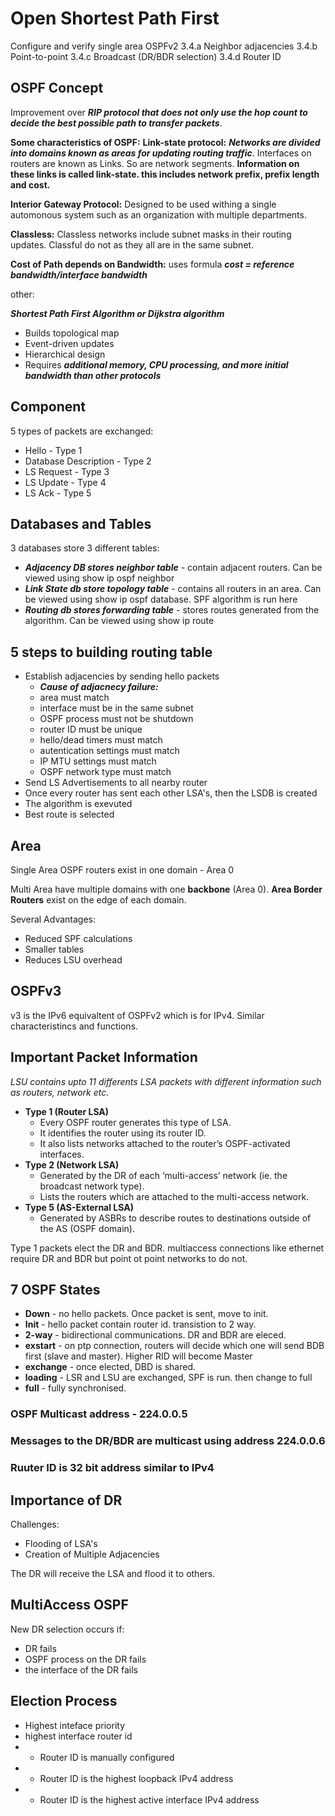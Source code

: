 # Open Shortest Path First
Configure and verify single area OSPFv2
3.4.a Neighbor adjacencies
3.4.b Point-to-point
3.4.c Broadcast (DR/BDR selection)
3.4.d Router ID

## OSPF Concept

Improvement over ***RIP protocol that does not only use the hop count to decide the best possible path to transfer packets***.

__Some characteristics of OSPF:__
__Link-state protocol:__ ***Networks are divided into domains known as areas for updating routing traffic***. Interfaces on routers are known as Links. So are network segments. **Information on these links is called link-state. this includes network prefix, prefix length and cost.**

__Interior Gateway Protocol:__ Designed to be used withing a single automonous system such as an organization with multiple departments.

__Classless:__ Classless networks include subnet masks in their routing updates. Classful do not as they all are in the same subnet.

__Cost of Path depends on Bandwidth:__ uses formula ***cost = reference bandwidth/interface bandwidth***


other: 

***Shortest Path First Algorithm or Dijkstra algorithm***
- Builds topological map
- Event-driven updates
- Hierarchical design
- Requires ***additional memory, CPU processing, and more initial bandwidth than other protocols***

## Component

5 types of packets are exchanged:
- Hello - Type 1
- Database Description - Type 2
- LS Request - Type 3
- LS Update - Type 4
- LS Ack - Type 5
  

## Databases and Tables

3 databases store 3 different tables:
- ***Adjacency DB stores neighbor table*** - contain adjacent routers. Can be viewed using show ip ospf neighbor
- ***Link State db store topology table*** - contains all routers in an area. Can be viewed using show ip ospf database. SPF algorithm is run here
- ***Routing db stores forwarding table*** - stores routes generated from the algorithm. Can be viewed using show ip route


## 5 steps to building routing table

- Establish adjacencies by sending hello packets
  - ***Cause of adjacnecy failure:***
  - area must match
  - interface must be in the same subnet
  -  OSPF process must not be shutdown
  - router ID must be unique
  - hello/dead timers must match
  - autentication settings must match
  - IP MTU settings must match
  - OSPF network type must match
- Send LS Advertisements to all nearby router
- Once every router has sent each other LSA's, then the LSDB is created
- The algorithm is exevuted
- Best route is selected

## Area

Single Area OSPF routers exist in one domain - Area 0

Multi Area have multiple domains with one **backbone** (Area 0). **Area Border Routers** exist on the edge of each domain.

Several Advantages:
- Reduced SPF calculations
- Smaller tables
- Reduces LSU overhead


## OSPFv3

v3 is the IPv6 equivaltent of OSPFv2 which is for IPv4. Similar characteristincs and functions.


## Important Packet Information

_LSU contains upto 11 differents LSA packets with different information such as routers, network etc._

- **Type 1 (Router LSA)**
    - Every OSPF router generates this type of LSA. 
    - It identifies the router using its router ID.
    - It also lists networks attached to the router’s OSPF-activated interfaces.
- **Type 2 (Network LSA)**
    - Generated by the DR of each ‘multi-access’ network (ie. the broadcast network type).
    - Lists the routers which are attached to the multi-access network.
- **Type 5 (AS-External LSA)**
    - Generated by ASBRs to describe routes to destinations outside of the AS (OSPF domain).


Type 1 packets elect the DR and BDR. multiaccess connections like ethernet require DR and BDR but point ot point networks to do not.


## 7 OSPF States

- **Down** - no hello packets. Once packet is sent, move to init.
- **Init** - hello packet contain router id. transistion to 2 way.
- **2-way** - bidirectional communications. DR and BDR are eleced.
- **exstart** - on ptp connection, routers will decide which one will send BDB first (slave and master). Higher RID will become Master
- **exchange** - once elected, DBD is shared.
- **loading** - LSR and LSU are exchanged, SPF is run. then change to full
- **full** - fully synchronised.


### OSPF Multicast address - 224.0.0.5
### Messages to the DR/BDR are multicast using address 224.0.0.6

### Ruuter ID is 32 bit address similar to IPv4

## Importance of DR
Challenges:
- Flooding of LSA's
- Creation of Multiple Adjacencies

The DR will receive the LSA and flood it to others.

## MultiAccess OSPF

New DR selection occurs if:
- DR fails
- OSPF process on the DR fails
- the interface of the DR fails


## Election Process
- Highest inteface priority
- highest interface router id
- - Router ID is manually configured
- - Router ID is the highest loopback IPv4 address
- - Router ID is the highest active interface IPv4 address


